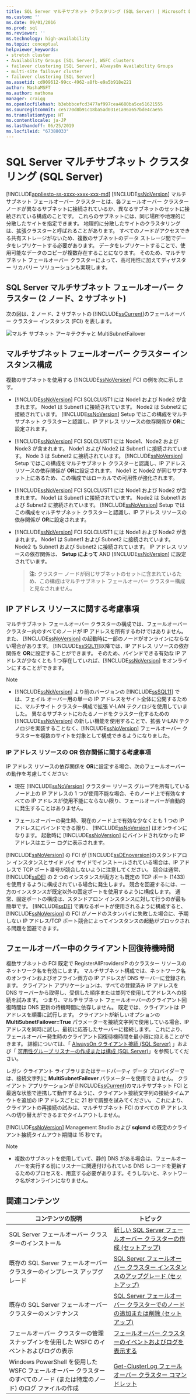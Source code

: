```yaml
---
title: SQL Server マルチサブネット クラスタリング (SQL Server) | Microsoft Docs
ms.custom: ''
ms.date: 09/01/2016
ms.prod: sql
ms.reviewer: ''
ms.technology: high-availability
ms.topic: conceptual
helpviewer_keywords:
- stretch cluster
- Availability Groups [SQL Server], WSFC clusters
- failover clustering [SQL Server], AlwaysOn Availability Groups
- multi-site failover cluster
- failover clustering [SQL Server]
ms.assetid: cd909612-99cc-4962-a8fb-e9a5b918e221
author: MashaMSFT
ms.author: mathoma
manager: craigg
ms.openlocfilehash: b3ebbbcefcd3477af997cea4680ba5ce51621555
ms.sourcegitcommit: ce5770d8b91c18ba5ad031e1a96a657bde4cae55
ms.translationtype: HT
ms.contentlocale: ja-JP
ms.lasthandoff: 06/25/2019
ms.locfileid: "67388033"
---
```

# <a name="sql-server-multi-subnet-clustering-sql-server"></a>SQL Server マルチサブネット クラスタリング (SQL Server)
[!INCLUDE[appliesto-ss-xxxx-xxxx-xxx-md](../../../includes/appliesto-ss-xxxx-xxxx-xxx-md.md)]
  [!INCLUDE[ssNoVersion](../../../includes/ssnoversion-md.md)] マルチサブネット フェールオーバー クラスターとは、各フェールオーバー クラスター ノードが異なるサブネットに接続されているか、異なるサブネットのセットに接続されている構成のことです。 これらのサブネットには、同じ場所や地理的に分散したサイトを指定できます。 地理的に分散したサイトのクラスタリングは、拡張クラスターと呼ばれることがあります。 すべてのノードがアクセスできる共有ストレージがないため、複数のサブネットのデータ ストレージ間でデータをレプリケートする必要があります。 データをレプリケートすることで、使用可能なデータのコピーが複数存在することになります。 そのため、マルチサブネット フェールオーバー クラスターによって、高可用性に加えてディザスター リカバリー ソリューションも実現します。  
  
   
##  <a name="VisualElement"></a> SQL Server マルチサブネット フェールオーバー クラスター (2 ノード、2 サブネット)  
 次の図は、2 ノード、2 サブネットの [!INCLUDE[ssCurrent](../../../includes/sscurrent-md.md)]のフェールオーバー クラスター インスタンス (FCI) を表します。  
  
 ![マルチ サブネット アーキテクチャと MultiSubnetFailover](../../../sql-server/failover-clusters/windows/media/multi-subnet-architecture-withmultisubnetfailoverparam.png "マルチ サブネット アーキテクチャと MultiSubnetFailover")  
  
  
##  <a name="Configurations"></a> マルチサブネット フェールオーバー クラスター インスタンス構成  
 複数のサブネットを使用する [!INCLUDE[ssNoVersion](../../../includes/ssnoversion-md.md)] FCI の例を次に示します。  
  
-   [!INCLUDE[ssNoVersion](../../../includes/ssnoversion-md.md)] FCI SQLCLUST1 には Node1 および Node2 が含まれます。 Node1 は Subnet1 に接続されています。 Node2 は Subnet2 に接続されています。 [!INCLUDE[ssNoVersion](../../../includes/ssnoversion-md.md)] Setup ではこの構成をマルチサブネット クラスターと認識し、IP アドレス リソースの依存関係が **OR**に設定されます。  
  
-   [!INCLUDE[ssNoVersion](../../../includes/ssnoversion-md.md)] FCI SQLCLUST1 には Node1、Node2 および Node3 が含まれます。 Node1 および Node2 は Subnet1 に接続されています。 Node 3 は Subnet2 に接続されています。 [!INCLUDE[ssNoVersion](../../../includes/ssnoversion-md.md)] Setup ではこの構成をマルチサブネット クラスターと認識し、IP アドレス リソースの依存関係が **OR**に設定されます。 Node1 と Node2 が同じサブネット上にあるため、この構成ではローカルでの可用性が強化されます。  
  
-   [!INCLUDE[ssNoVersion](../../../includes/ssnoversion-md.md)] FCI SQLCLUST1 には Node1 および Node2 が含まれます。 Node1 は Subnet1 に接続されています。 Node2 は Subnet1 および Subnet2 に接続されています。 [!INCLUDE[ssNoVersion](../../../includes/ssnoversion-md.md)] Setup ではこの構成をマルチサブネット クラスターと認識し、IP アドレス リソースの依存関係が **OR**に設定されます。  
  
-   [!INCLUDE[ssNoVersion](../../../includes/ssnoversion-md.md)] FCI SQLCLUST1 には Node1 および Node2 が含まれます。 Node1 は Subnet1 および Subnet2 に接続されています。 Node2 も Subnet1 および Subnet2 に接続されています。 IP アドレス リソースの依存関係は、 **Setup によって** AND [!INCLUDE[ssNoVersion](../../../includes/ssnoversion-md.md)] に設定されています。  
  
    > **注:** クラスター ノードが同じサブネットのセットに含まれているため、この構成はマルチサブネット フェールオーバー クラスター構成と見なされません。  
  
##  <a name="ComponentsAndConcepts"></a> IP アドレス リソースに関する考慮事項  
 マルチサブネット フェールオーバー クラスターの構成では、フェールオーバー クラスター内のすべてのノードが IP アドレスを所有するわけではありません。また、 [!INCLUDE[ssNoVersion](../../../includes/ssnoversion-md.md)] の起動時に一部のノードがオンラインにならない場合があります。 [!INCLUDE[ssSQL11](../../../includes/sssql11-md.md)]以降では、IP アドレス リソースの依存関係を **OR**に設定することができます。 そのため、バインドできる有効な IP アドレスが少なくとも 1 つ存在していれば、[!INCLUDE[ssNoVersion](../../../includes/ssnoversion-md.md)] をオンラインにすることができます。  
  
  > [!NOTE] 
  > - [!INCLUDE[ssNoVersion](../../../includes/ssnoversion-md.md)] より前のバージョンの [!INCLUDE[ssSQL11](../../../includes/sssql11-md.md)] では、フェイル オーバー用の単一の IP アドレスをサイト全体に公開するために、マルチサイト クラスター構成で拡張 V-LAN テクノロジを使用していました。 異なるサブネットにわたるノードをクラスター化するための [!INCLUDE[ssNoVersion](../../../includes/ssnoversion-md.md)] の新しい機能を使用することで、拡張 V-LAN テクノロジを実装することなく、[!INCLUDE[ssNoVersion](../../../includes/ssnoversion-md.md)] フェールオーバー クラスターを複数のサイトを対象として構成できるようになりました。  

  
### <a name="ip-address-resource-or-dependency-considerations"></a>IP アドレス リソースの OR 依存関係に関する考慮事項  
 IP アドレス リソースの依存関係を **OR**に設定する場合、次のフェールオーバーの動作を考慮してください:  
  
-   現在 [!INCLUDE[ssNoVersion](../../../includes/ssnoversion-md.md)] クラスター リソース グループを所有しているノード上の IP アドレスの 1 つが使用不能な場合、そのノード上で有効なすべての IP アドレスが使用不能にならない限り、フェールオーバーが自動的に発生することはありません。  
  
-   フェールオーバーの発生時、現在のノード上で有効な少なくとも 1 つの IP アドレスにバインドできる限り、 [!INCLUDE[ssNoVersion](../../../includes/ssnoversion-md.md)] はオンラインになります。 起動時に [!INCLUDE[ssNoVersion](../../../includes/ssnoversion-md.md)] にバインドされなかった IP アドレスはエラー ログに表示されます。  
  
   
 [!INCLUDE[ssNoVersion](../../../includes/ssnoversion-md.md)] の FCI が [!INCLUDE[ssDEnoversion](../../../includes/ssdenoversion-md.md)]のスタンドアロン インスタンスとサイド バイ サイドでインストールされている場合は、IP アドレスで TCP ポート番号が競合しないように注意してください。 競合は通常、 [!INCLUDE[ssDE](../../../includes/ssde-md.md)] の 2 つのインスタンスが両方とも既定の TCP ポート (1433) を使用するように構成されている場合に発生します。 競合を回避するには、一方のインスタンスが既定以外の固定ポートを使用するように構成します。 通常、固定ポートの構成は、スタンドアロン インスタンスに対して行うのが最も簡単です。 [!INCLUDE[ssDE](../../../includes/ssde-md.md)] で異なるポートが使用されるように構成すると、 [!INCLUDE[ssNoVersion](../../../includes/ssnoversion-md.md)] の FCI がノードのスタンバイに失敗した場合に、予期しない IP アドレス/TCP ポート競合によってインスタンスの起動がブロックされる問題を回避できます。  
  
##  <a name="DNS"></a> フェールオーバー中のクライアント回復待機時間  
 複数サブネットの FCI 既定で RegisterAllProvidersIP のクラスター リソースのネットワーク名を有効にします。 マルチサブネット構成では、ネットワーク名のオンラインおよびオフライン両方の IP アドレスが DNS サーバーに登録されます。 クライアント アプリケーションは、すべての登録済み IP アドレスを DNS サーバーから取得し、受信した順序または並列で使用してアドレスへの接続を試みます。 つまり、マルチサブネット フェールオーバーのクライアント回復時間は DNS 更新の待機時間に依存しません。 既定では、クライアントは IP アドレスを順番に試行します。 クライアントが新しいオプションの **MultiSubnetFailover=True** パラメーターを接続文字列で使用している場合、IP アドレスを同時に試し、最初に応答したサーバーに接続します。 これにより、フェールオーバー発生時のクライアント回復待機時間を最小限に抑えることができます。 詳細については、「 [AlwaysOn クライアント接続 (SQL Server)](../../../database-engine/availability-groups/windows/always-on-client-connectivity-sql-server.md) 」および「 [可用性グループ リスナーの作成または構成 (SQL Server)](../../../database-engine/availability-groups/windows/create-or-configure-an-availability-group-listener-sql-server.md)」を参照してください。  
  
 レガシ クライアント ライブラリまたはサードパーティ データ プロバイダーでは、接続文字列に **MultiSubnetFailover** パラメーターを使用できません。 クライアント アプリケーションが [!INCLUDE[ssCurrent](../../../includes/sscurrent-md.md)]のマルチサブネット FCI と最適な状態で連携して動作するように、クライアント接続文字列の接続タイムアウトを追加の IP アドレスごとに 21 秒で調整を試みてください。 これにより、クライアントの再接続の試みは、マルチサブネット FCI のすべての IP アドレスへの切り替えができるまでタイムアウトしません。  
  
 [!INCLUDE[ssNoVersion](../../../includes/ssnoversion-md.md)] Management Studio および **sqlcmd** の既定のクライアント接続タイムアウト期間は 15 秒です。  
 
 > [!NOTE]
 > - 複数のサブネットを使用していて、静的 DNS がある場合は、フェールオーバーを実行する前にリスナーに関連付けられている DNS レコードを更新するためのプロセスを、用意する必要があります。そうしないと、ネットワーク名がオンラインになりません。
  
   
##  <a name="RelatedContent"></a> 関連コンテンツ  
  
|コンテンツの説明|トピック|  
|-------------------------|-----------|  
|SQL Server フェールオーバー クラスターのインストール|[新しい SQL Server フェールオーバー クラスターの作成 (セットアップ)](../../../sql-server/failover-clusters/install/create-a-new-sql-server-failover-cluster-setup.md)|  
|既存の SQL Server フェールオーバー クラスターのインプレース アップグレード|[SQL Server フェールオーバー クラスター インスタンスのアップグレード &#40;セットアップ&#41;](../../../sql-server/failover-clusters/windows/upgrade-a-sql-server-failover-cluster-instance-setup.md)|  
|既存の SQL Server フェールオーバー クラスターのメンテナンス|[SQL Server フェールオーバー クラスターでのノードの追加または削除 &#40;セットアップ&#41;](../../../sql-server/failover-clusters/install/add-or-remove-nodes-in-a-sql-server-failover-cluster-setup.md)|  
|フェールオーバー クラスターの管理スナップインを使用した WSFC のイベントおよびログの表示|[フェールオーバー クラスターのイベントおよびログを表示する](https://technet.microsoft.com/library/cc772342\(WS.10\).aspx)|  
|Windows PowerShell を使用した WSFC フェールオーバー クラスターのすべてのノード (または特定のノード) のログ ファイルの作成|[Get-ClusterLog フェールオーバー クラスター コマンドレット](https://technet.microsoft.com/library/ee461045.aspx)|  
  

  
  
